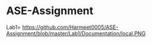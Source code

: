 # ASE-Assignment
Lab1= https://github.com/Harmeet0005/ASE-Assignment/blob/master/Lab1/Documentation/local.PNG

